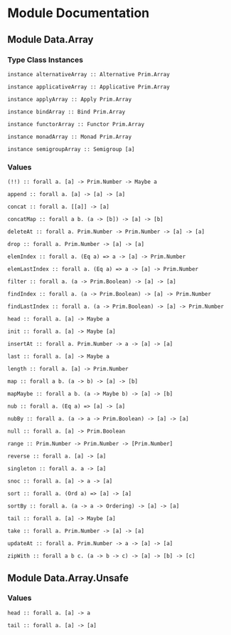 # Module Documentation

## Module Data.Array

### Type Class Instances

    instance alternativeArray :: Alternative Prim.Array

    instance applicativeArray :: Applicative Prim.Array

    instance applyArray :: Apply Prim.Array

    instance bindArray :: Bind Prim.Array

    instance functorArray :: Functor Prim.Array

    instance monadArray :: Monad Prim.Array

    instance semigroupArray :: Semigroup [a]


### Values

    (!!) :: forall a. [a] -> Prim.Number -> Maybe a

    append :: forall a. [a] -> [a] -> [a]

    concat :: forall a. [[a]] -> [a]

    concatMap :: forall a b. (a -> [b]) -> [a] -> [b]

    deleteAt :: forall a. Prim.Number -> Prim.Number -> [a] -> [a]

    drop :: forall a. Prim.Number -> [a] -> [a]

    elemIndex :: forall a. (Eq a) => a -> [a] -> Prim.Number

    elemLastIndex :: forall a. (Eq a) => a -> [a] -> Prim.Number

    filter :: forall a. (a -> Prim.Boolean) -> [a] -> [a]

    findIndex :: forall a. (a -> Prim.Boolean) -> [a] -> Prim.Number

    findLastIndex :: forall a. (a -> Prim.Boolean) -> [a] -> Prim.Number

    head :: forall a. [a] -> Maybe a

    init :: forall a. [a] -> Maybe [a]

    insertAt :: forall a. Prim.Number -> a -> [a] -> [a]

    last :: forall a. [a] -> Maybe a

    length :: forall a. [a] -> Prim.Number

    map :: forall a b. (a -> b) -> [a] -> [b]

    mapMaybe :: forall a b. (a -> Maybe b) -> [a] -> [b]

    nub :: forall a. (Eq a) => [a] -> [a]

    nubBy :: forall a. (a -> a -> Prim.Boolean) -> [a] -> [a]

    null :: forall a. [a] -> Prim.Boolean

    range :: Prim.Number -> Prim.Number -> [Prim.Number]

    reverse :: forall a. [a] -> [a]

    singleton :: forall a. a -> [a]

    snoc :: forall a. [a] -> a -> [a]

    sort :: forall a. (Ord a) => [a] -> [a]

    sortBy :: forall a. (a -> a -> Ordering) -> [a] -> [a]

    tail :: forall a. [a] -> Maybe [a]

    take :: forall a. Prim.Number -> [a] -> [a]

    updateAt :: forall a. Prim.Number -> a -> [a] -> [a]

    zipWith :: forall a b c. (a -> b -> c) -> [a] -> [b] -> [c]


## Module Data.Array.Unsafe

### Values

    head :: forall a. [a] -> a

    tail :: forall a. [a] -> [a]
